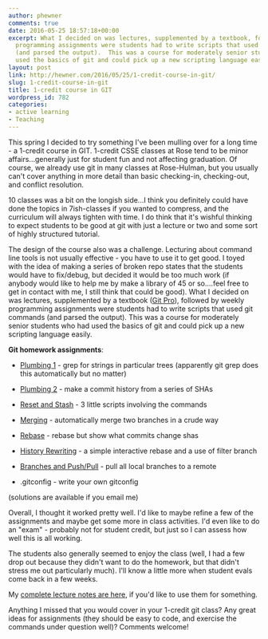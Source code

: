 ```yaml
---
author: phewner
comments: true
date: 2016-05-25 18:57:18+00:00
excerpt: What I decided on was lectures, supplemented by a textbook, followed by weekly
  programming assignments were students had to write scripts that used git commands
  (and parsed the output).  This was a course for moderately senior students who had
  used the basics of git and could pick up a new scripting language easily.
layout: post
link: http://hewner.com/2016/05/25/1-credit-course-in-git/
slug: 1-credit-course-in-git
title: 1-credit course in GIT
wordpress_id: 782
categories:
- active learning
- Teaching
---
```


This spring I decided to try something I've been mulling over for a long time - a 1-credit course in GIT.  1-credit CSSE classes at Rose tend to be minor affairs...generally just for student fun and not affecting graduation.  Of course, we already use git in many classes at Rose-Hulman, but you usually can't cover anything in more detail than basic checking-in, checking-out, and conflict resolution. 

10 classes was a bit on the longish side...I think you definitely could have done the topics in 7ish-classes if you wanted to compress, and the curriculum will always tighten with time.  I do think that it's wishful thinking to expect students to be good at git with just a lecture or two and some sort of highly structured tutorial.

The design of the course also was a challenge.  Lecturing about command line tools is not usually effective - you have to use it to get good.  I toyed with the idea of making a series of broken repo states that the students would have to fix/debug, but decided it would be too much work (if anybody would like to help me by make a library of 45 or so....feel free to get in contact with me, I still think that could be good).  What I decided on was lectures, supplemented by a textbook ([Git Pro](https://git-scm.com/book/en/v2)), followed by weekly programming assignments were students had to write scripts that used git commands (and parsed the output).  This was a course for moderately senior students who had used the basics of git and could pick up a new scripting language easily.

**Git homework assignments**:



	
  * [Plumbing 1](http://files.hewner.com/2015-2016/gitclass/HomeworkCode/Plumbing1/Plumbing1.html) - grep for strings in particular trees (apparently git grep does this automatically but no matter)

	
  * [Plumbing 2](http://files.hewner.com/2015-2016/gitclass/HomeworkCode/Plumbing2/Plumbing2.html) - make a commit history from a series of SHAs

	
  * [Reset and Stash](http://files.hewner.com/2015-2016/gitclass/HomeworkCode/ResetAndStash/ResetAndStash.html) - 3 little scripts involving the commands

	
  * [Merging](http://files.hewner.com/2015-2016/gitclass/HomeworkCode/Merge/merge.html) - automatically merge two branches in a crude way

	
  * [Rebase](http://files.hewner.com/2015-2016/gitclass/HomeworkCode/RebaseVerbosely/RebaseVerbosely.html) - rebase but show what commits change shas

	
  * [History Rewriting](http://files.hewner.com/2015-2016/gitclass/HomeworkCode/HistoryRewrite/historyrewrite.html) - a simple interactive rebase and a use of filter branch

	
  * [Branches and Push/Pull](http://files.hewner.com/2015-2016/gitclass/HomeworkCode/PushAllBranches/PushAllBranches.html) - pull all local branches to a remote

	
  * .gitconfig - write your own gitconfig



(solutions are available if you email me)

Overall, I thought it worked pretty well.  I'd like to maybe refine a few of the assignments and maybe get some more in class activities.  I'd even like to do an "exam" - probably not for student credit, but just so I can assess how well this is all working.

The students also generally seemed to enjoy the class (well, I had a few drop out because they didn't want to do the homework, but that didn't stress me out particularly much).  I'll know a little more when student evals come back in a few weeks.

My [complete lecture notes are here](http://files.hewner.com/2015-2016/gitclass/ClassOutline.html), if you'd like to use them for something.

Anything I missed that you would cover in your 1-credit git class?  Any great ideas for assignments (they should be easy to code, and exercise the commands under question well)?  Comments welcome!
